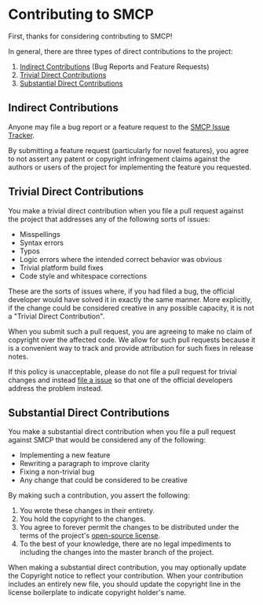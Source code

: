 Contributing to SMCP
====================

First, thanks for considering contributing to SMCP!

In general, there are three types of direct contributions to the project:

1.  [Indirect Contributions](#indirect-contributions) (Bug Reports and
    Feature Requests)
2.  [Trivial Direct Contributions](#trivial-direct-contributions)
3.  [Substantial Direct Contributions](#substantial-direct-contributions)

## Indirect Contributions ##

Anyone may file a bug report or a feature request to the [SMCP Issue
Tracker](https://github.com/darconeous/smcp/issues).

By submitting a feature request (particularly for novel features), you
agree to not assert any patent or copyright infringement claims against
the authors or users of the project for implementing the feature you
requested.

## Trivial Direct Contributions ##

You make a trivial direct contribution when you file a pull request against
the project that addresses any of the following sorts of issues:

*   Misspellings
*   Syntax errors
*   Typos
*   Logic errors where the intended correct behavior was obvious
*   Trivial platform build fixes
*   Code style and whitespace corrections

These are the sorts of issues where, if you had filed a bug, the official
developer would have solved it in exactly the same manner. More explicitly,
if the change could be considered creative in any possible capacity, it is
not a "Trivial Direct Contribution".

When you submit such a pull request, you are agreeing to make no claim of
copyright over the affected code. We allow for such pull requests because
it is a convenient way to track and provide attribution for such fixes
in release notes.

If this policy is unacceptable, please do not file a pull request for
trivial changes and instead [file a issue][1] so that one of the official
developers address the problem instead.

[1]: https://github.com/darconeous/smcp/issues

## Substantial Direct Contributions ##

You make a substantial direct contribution when you file a pull request
against SMCP that would be considered any of the following:

*   Implementing a new feature
*   Rewriting a paragraph to improve clarity
*   Fixing a non-trivial bug
*   Any change that could be considered to be creative

By making such a contribution, you assert the following:

1.  You wrote these changes in their entirety.
2.  You hold the copyright to the changes.
3.  You agree to forever permit the changes to be distributed under the
    terms of the project's [open-source license](./LICENSE).
4.  To the best of your knowledge, there are no legal impediments to
    including the changes into the master branch of the project.

When making a substantial direct contribution, you may optionally update
the Copyright notice to reflect your contribution. When your contribution
includes an entirely new file, you should update the copyright line in the
license boilerplate to indicate copyright holder's name.




